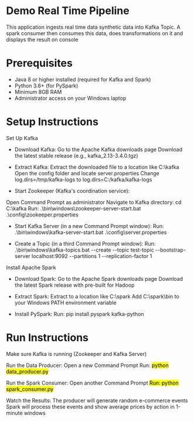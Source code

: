 # Demo Real Time Pipeline
This application ingests real time data synthetic data into Kafka Topic. A spark consumer then consumes this data, does transformations on it and displays the result
on console

# Prerequisites

* Java 8 or higher installed (required for Kafka and Spark)
* Python 3.6+ (for PySpark)
* Minimum 8GB RAM
* Administrator access on your Windows laptop

# Setup Instructions
Set Up Kafka

* Download Kafka:
Go to the Apache Kafka downloads page
Download the latest stable release (e.g., kafka_2.13-3.4.0.tgz)

* Extract Kafka:
Extract the downloaded file to a location like C:\kafka
Open the config folder and locate server.properties
Change log.dirs=/tmp/kafka-logs to log.dirs=C:/kafka/kafka-logs

* Start Zookeeper (Kafka's coordination service):

Open Command Prompt as administrator
Navigate to Kafka directory: cd C:\kafka
Run: .\bin\windows\zookeeper-server-start.bat .\config\zookeeper.properties

* Start Kafka Server (in a new Command Prompt window):
Run: .\bin\windows\kafka-server-start.bat .\config\server.properties

* Create a Topic (in a third Command Prompt window):
Run: .\bin\windows\kafka-topics.bat --create --topic test-topic --bootstrap-server localhost:9092 --partitions 1 --replication-factor 1

Install Apache Spark

* Download Spark:
Go to the Apache Spark downloads page
Download the latest Spark release with pre-built for Hadoop

* Extract Spark:
Extract to a location like C:\spark
Add C:\spark\bin to your Windows PATH environment variable

* Install PySpark:
Run: pip install pyspark kafka-python

# Run Instructions
Make sure Kafka is running (Zookeeper and Kafka Server)

Run the Data Producer:
Open a new Command Prompt
Run: <mark>python data_producer.py</mark>

Run the Spark Consumer:
Open another Command Prompt
<mark>Run: python spark_consumer.py</mark>

Watch the Results:
The producer will generate random e-commerce events
Spark will process these events and show average prices by action in 1-minute windows